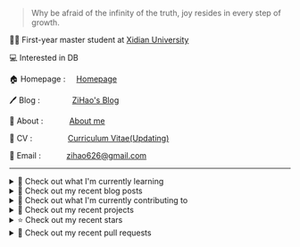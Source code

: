 > Why be afraid of the infinity of the truth, joy resides in every step of growth.

🧑‍🎓 First-year master student at [Xidian University](https://www.xidian.edu.cn/)

💻 Interested in DB

🏠 Homepage : &nbsp;&nbsp;&nbsp;&nbsp;[Homepage](https://zihao256.github.io/ZiHao256.com/)

🖊️ Blog : &nbsp;&nbsp;&nbsp;&emsp;&emsp;&emsp;[ZiHao's Blog](https://zihao256.github.io/)

👤 About : &nbsp;&nbsp;&ensp;&emsp;&emsp;[About me](https://zihao256.github.io/about/)

📄 CV : &nbsp;&emsp;&emsp;&emsp;&emsp;[Curriculum Vitae(Updating)](https://zihao256.github.io/ZiHao256.com/Awesome_CV.pdf)

📮 Email : &emsp;&emsp;&emsp;[zihao626@gmail.com](mailto:zihao626@gmail.com)

---
<details>
<summary>
📓 Check out what I'm currently learning
</summary>

- [X] CMU15-445(2023FALL)

  - [X] [Project#0: C++ Primer](https://zihao256.github.io/p/6fa5e9a2.html)
  - [X] Homework#1: SQL
  - [X] [Project#1: Buffer Pool Manager](https://zihao256.github.io/p/1c228cd6.html)
  - [X] Homework#2: Storage & Indexes
  - [X] [Project#2: Extendible Hash Index](https://zihao256.github.io/p/517dd8ea.html)
  - [X] [Project#3: Query Execution](https://zihao256.github.io/p/c186cbfd.html)
  - [X] [Project#4: CONCURRENCY CONTROL](https://zihao256.github.io/p/10f62ef4.html)


</details>

<details>
<summary>
📜 Check out my recent blog posts
</summary>

- [PROJECT #4: CONCURRENCY CONTROL](https://zihao256.github.io/p/10f62ef4.html) (1 month ago)
- [Project #3: Query Execution](https://zihao256.github.io/p/c186cbfd.html) (1 month ago)
- [rustlings](https://zihao256.github.io/p/2acafc61.html) (7 months ago)
- [基于Actix-Web(Rust)和Vue的Web开发记录](https://zihao256.github.io/p/d028ccc3.html) (7 months ago)
- [Project#2: Extendible Hash Index](https://zihao256.github.io/p/517dd8ea.html) (8 months ago)
</details>

<details>
<summary>
👷 Check out what I'm currently contributing to
</summary>

- [ZiHao256/adaptive-balsa](https://github.com/ZiHao256/adaptive-balsa) -  (2 weeks ago)
- [ZiHao256/Gallery](https://github.com/ZiHao256/Gallery) - 图床，存储博客上的图片 (1 month ago)
- [ZiHao256/ZiHao256.github.io](https://github.com/ZiHao256/ZiHao256.github.io) -  (1 month ago)
- [ZiHao256/P2P-Based_Document_Sharing_System](https://github.com/ZiHao256/P2P-Based_Document_Sharing_System) -  (7 months ago)
- [ZiHao256/InfoPlan](https://github.com/ZiHao256/InfoPlan) -  (7 months ago)
</details>

<details>
<summary>
🌱 Check out my recent projects
</summary>

- [ZiHao256/adaptive-balsa](https://github.com/ZiHao256/adaptive-balsa) - 
- [ZiHao256/P2P-Based_Document_Sharing_System](https://github.com/ZiHao256/P2P-Based_Document_Sharing_System) - 
- [ZiHao256/InfoPlan](https://github.com/ZiHao256/InfoPlan) - 
- [ZiHao256/BookManagementSystem](https://github.com/ZiHao256/BookManagementSystem) - XDU 3rd_term 程序设计实训
- [ZiHao256/Gallery](https://github.com/ZiHao256/Gallery) - 图床，存储博客上的图片
</details>

<details>
<summary>
⭐ Check out my recent stars
</summary>

- [ZiHao256/AppFlowy](https://github.com/ZiHao256/AppFlowy) - Bring projects, wikis, and teams together with AI. AppFlowy is an AI collaborative workspace where you achieve more without losing control of your data. The best open source alternative to Notion. (1 day ago)
- [ZiHao256/awesome-database-learning-zihao](https://github.com/ZiHao256/awesome-database-learning-zihao) - A list of learning materials to understand databases internals (2 days ago)
- [TonyCrane/slide-template](https://github.com/TonyCrane/slide-template) - TonyCrane&#39;s slide template for reveal-md (5 days ago)
- [webpro/reveal-md](https://github.com/webpro/reveal-md) - reveal.js on steroids! Get beautiful reveal.js presentations from any Markdown file (5 days ago)
- [missing-semester-cn/missing-semester-cn.github.io](https://github.com/missing-semester-cn/missing-semester-cn.github.io) - the CS missing semester Chinese version (5 days ago)
</details>

<details>
<summary>
🔨 Check out my recent pull requests
</summary>

- [Fix comment typo in nlj_as_hash_join.cpp](https://github.com/cmu-db/bustub/pull/714) on [cmu-db/bustub](https://github.com/cmu-db/bustub) (2 months ago)
- [Fix typo in Chapter 15 Section 05. ](https://github.com/rust-lang/book/pull/3772) on [rust-lang/book](https://github.com/rust-lang/book) (8 months ago)
- [Fix the typo in the class TASK declaration in task.h: TASKS -&gt; TASK](https://github.com/yongwen/columbia/pull/3) on [yongwen/columbia](https://github.com/yongwen/columbia) (1 year ago)
- [Login](https://github.com/ZiHao256/vue_travelbooking/pull/1) on [ZiHao256/vue_travelbooking](https://github.com/ZiHao256/vue_travelbooking) (2 years ago)
</details>
